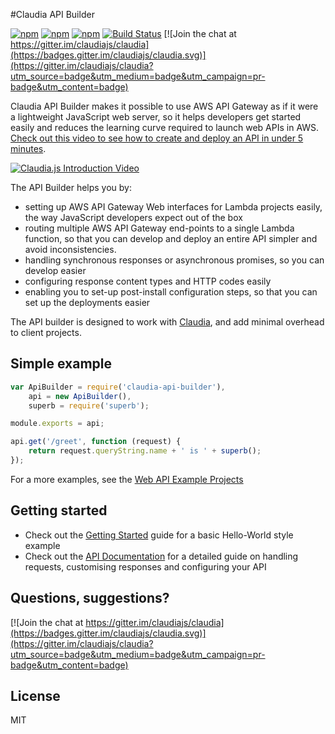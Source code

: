 #Claudia API Builder

[![npm](https://img.shields.io/npm/v/claudia-api-builder.svg?maxAge=2592000?style=plastic)](https://www.npmjs.com/package/claudia-api-builder)
[![npm](https://img.shields.io/npm/dt/claudia-api-builder.svg?maxAge=2592000?style=plastic)](https://www.npmjs.com/package/claudia-api-builder)
[![npm](https://img.shields.io/npm/l/claudia-api-builder.svg?maxAge=2592000?style=plastic)](https://github.com/claudiajs/claudia-api-builder/blob/master/LICENSE)
[![Build Status](https://travis-ci.org/claudiajs/claudia-api-builder.svg?branch=master)](https://travis-ci.org/claudiajs/claudia-api-builder)
[![Join the chat at https://gitter.im/claudiajs/claudia](https://badges.gitter.im/claudiajs/claudia.svg)](https://gitter.im/claudiajs/claudia?utm_source=badge&utm_medium=badge&utm_campaign=pr-badge&utm_content=badge)

Claudia API Builder makes it possible to use AWS API Gateway as if it were a lightweight JavaScript web server, so it helps developers get started easily and reduces the learning curve required to launch web APIs in AWS. [Check out this video to see how to create and deploy an API in under 5 minutes](https://vimeo.com/156232471).

[![Claudia.js Introduction Video](https://claudiajs.com/assets/claudia-intro-video.png)](https://vimeo.com/156232471)

The API Builder helps you by:

* setting up AWS API Gateway Web interfaces for Lambda projects easily, the way JavaScript developers expect out of the box
* routing multiple AWS API Gateway end-points to a single Lambda function, so that you can develop and deploy an entire API simpler and avoid inconsistencies.
* handling synchronous responses or asynchronous promises, so you can develop easier
* configuring response content types and HTTP codes easily
* enabling you to set-up post-install configuration steps, so that you can set up the deployments easier

The API builder is designed to work with [Claudia](https://github.com/claudiajs), and add minimal overhead to client projects. 

## Simple example

```javascript
var ApiBuilder = require('claudia-api-builder'),
	api = new ApiBuilder(),
	superb = require('superb');

module.exports = api;

api.get('/greet', function (request) {
	return request.queryString.name + ' is ' + superb();
});
```

For a more examples, see the [Web API Example Projects](https://github.com/claudiajs/example-projects#web-api)

## Getting started

* Check out the [Getting Started](https://claudiajs.com/tutorials/hello-world-api-gateway.html) guide for a basic Hello-World style example
* Check out the [API Documentation](docs/api.md) for a detailed guide on handling requests, customising responses and configuring your API

## Questions, suggestions? 
[![Join the chat at https://gitter.im/claudiajs/claudia](https://badges.gitter.im/claudiajs/claudia.svg)](https://gitter.im/claudiajs/claudia?utm_source=badge&utm_medium=badge&utm_campaign=pr-badge&utm_content=badge)


## License

MIT
